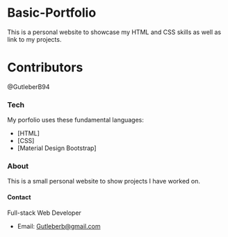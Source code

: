 # Basic-Portfolio

This is a personal website to showcase my HTML and CSS skills as well as link to my projects.

# Contributors
@GutleberB94

### Tech

My porfolio uses these fundamental languages:

* [HTML] 
* [CSS] 
* [Material Design Bootstrap]  


### About

This is a small personal website to show projects I have worked on.



#### Contact

Full-stack Web Developer

* Email: Gutleberb@gmail.com
